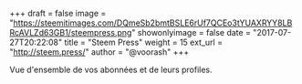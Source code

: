 +++
draft = false
image = "https://steemitimages.com/DQmeSb2bmtBSLE6rUf7QCEo3tYUAXRYY8LBRcAVLZd63GB1/steempress.png"
showonlyimage = false
date = "2017-07-27T20:22:08"
title = "Steem Press"
weight = 15
ext_url = "http://steem.press/"
author = "@voorash"
+++

Vue d'ensemble de vos abonnées et de leurs profiles.

<!--more-->
